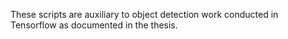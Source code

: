 These scripts are auxiliary to object detection work conducted in Tensorflow as documented in the thesis.